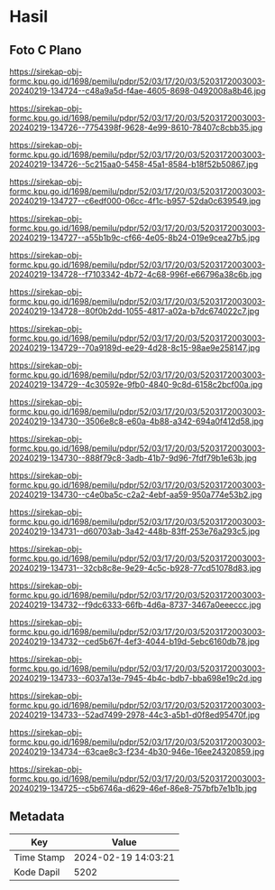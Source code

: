 # Hasil

## Foto C Plano

https://sirekap-obj-formc.kpu.go.id/1698/pemilu/pdpr/52/03/17/20/03/5203172003003-20240219-134724--c48a9a5d-f4ae-4605-8698-0492008a8b46.jpg

https://sirekap-obj-formc.kpu.go.id/1698/pemilu/pdpr/52/03/17/20/03/5203172003003-20240219-134726--7754398f-9628-4e99-8610-78407c8cbb35.jpg

https://sirekap-obj-formc.kpu.go.id/1698/pemilu/pdpr/52/03/17/20/03/5203172003003-20240219-134726--5c215aa0-5458-45a1-8584-b18f52b50867.jpg

https://sirekap-obj-formc.kpu.go.id/1698/pemilu/pdpr/52/03/17/20/03/5203172003003-20240219-134727--c6edf000-06cc-4f1c-b957-52da0c639549.jpg

https://sirekap-obj-formc.kpu.go.id/1698/pemilu/pdpr/52/03/17/20/03/5203172003003-20240219-134727--a55b1b9c-cf66-4e05-8b24-019e9cea27b5.jpg

https://sirekap-obj-formc.kpu.go.id/1698/pemilu/pdpr/52/03/17/20/03/5203172003003-20240219-134728--f7103342-4b72-4c68-996f-e66796a38c6b.jpg

https://sirekap-obj-formc.kpu.go.id/1698/pemilu/pdpr/52/03/17/20/03/5203172003003-20240219-134728--80f0b2dd-1055-4817-a02a-b7dc674022c7.jpg

https://sirekap-obj-formc.kpu.go.id/1698/pemilu/pdpr/52/03/17/20/03/5203172003003-20240219-134729--70a9189d-ee29-4d28-8c15-98ae9e258147.jpg

https://sirekap-obj-formc.kpu.go.id/1698/pemilu/pdpr/52/03/17/20/03/5203172003003-20240219-134729--4c30592e-9fb0-4840-9c8d-6158c2bcf00a.jpg

https://sirekap-obj-formc.kpu.go.id/1698/pemilu/pdpr/52/03/17/20/03/5203172003003-20240219-134730--3506e8c8-e60a-4b88-a342-694a0f412d58.jpg

https://sirekap-obj-formc.kpu.go.id/1698/pemilu/pdpr/52/03/17/20/03/5203172003003-20240219-134730--888f79c8-3adb-41b7-9d96-7fdf79b1e63b.jpg

https://sirekap-obj-formc.kpu.go.id/1698/pemilu/pdpr/52/03/17/20/03/5203172003003-20240219-134730--c4e0ba5c-c2a2-4ebf-aa59-950a774e53b2.jpg

https://sirekap-obj-formc.kpu.go.id/1698/pemilu/pdpr/52/03/17/20/03/5203172003003-20240219-134731--d60703ab-3a42-448b-83ff-253e76a293c5.jpg

https://sirekap-obj-formc.kpu.go.id/1698/pemilu/pdpr/52/03/17/20/03/5203172003003-20240219-134731--32cb8c8e-9e29-4c5c-b928-77cd51078d83.jpg

https://sirekap-obj-formc.kpu.go.id/1698/pemilu/pdpr/52/03/17/20/03/5203172003003-20240219-134732--f9dc6333-66fb-4d6a-8737-3467a0eeeccc.jpg

https://sirekap-obj-formc.kpu.go.id/1698/pemilu/pdpr/52/03/17/20/03/5203172003003-20240219-134732--ced5b67f-4ef3-4044-b19d-5ebc6160db78.jpg

https://sirekap-obj-formc.kpu.go.id/1698/pemilu/pdpr/52/03/17/20/03/5203172003003-20240219-134733--6037a13e-7945-4b4c-bdb7-bba698e19c2d.jpg

https://sirekap-obj-formc.kpu.go.id/1698/pemilu/pdpr/52/03/17/20/03/5203172003003-20240219-134733--52ad7499-2978-44c3-a5b1-d0f8ed95470f.jpg

https://sirekap-obj-formc.kpu.go.id/1698/pemilu/pdpr/52/03/17/20/03/5203172003003-20240219-134734--63cae8c3-f234-4b30-946e-16ee24320859.jpg

https://sirekap-obj-formc.kpu.go.id/1698/pemilu/pdpr/52/03/17/20/03/5203172003003-20240219-134725--c5b6746a-d629-46ef-86e8-757bfb7e1b1b.jpg


## Metadata

| Key        | Value               |
| ---------- | ------------------- |
| Time Stamp | 2024-02-19 14:03:21 |
| Kode Dapil | 5202                |



